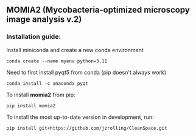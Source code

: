 ## MOMIA2 (Mycobacteria-optimized microscopy image analysis v.2) ##

### Installation guide: ###

Install miniconda and create a new conda environment
```
conda create --name myenv python=3.11
```

Need to first install pyqt5 from conda (pip doesn't always work)
```
conda install -c anaconda pyqt
```

To install **momia2** from pip:
```
pip install momia2
```

To install the most up-to-date version in development, run:
```
pip install git+https://github.com/jzrolling/CleanSpace.git
```




